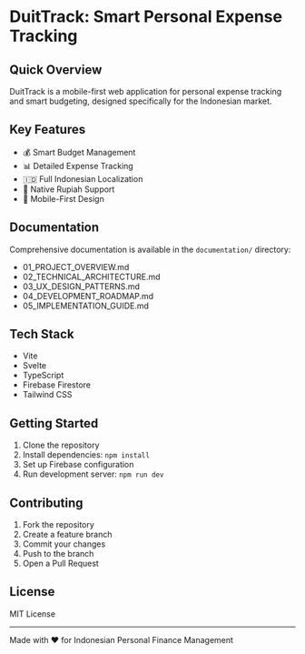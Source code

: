 # DuitTrack: Smart Personal Expense Tracking

## Quick Overview
DuitTrack is a mobile-first web application for personal expense tracking and smart budgeting, designed specifically for the Indonesian market.

## Key Features
- 💰 Smart Budget Management
- 📊 Detailed Expense Tracking
- 🇮🇩 Full Indonesian Localization
- 💱 Native Rupiah Support
- 📱 Mobile-First Design

## Documentation
Comprehensive documentation is available in the `documentation/` directory:
- 01_PROJECT_OVERVIEW.md
- 02_TECHNICAL_ARCHITECTURE.md
- 03_UX_DESIGN_PATTERNS.md
- 04_DEVELOPMENT_ROADMAP.md
- 05_IMPLEMENTATION_GUIDE.md

## Tech Stack
- Vite
- Svelte
- TypeScript
- Firebase Firestore
- Tailwind CSS

## Getting Started
1. Clone the repository
2. Install dependencies: `npm install`
3. Set up Firebase configuration
4. Run development server: `npm run dev`

## Contributing
1. Fork the repository
2. Create a feature branch
3. Commit your changes
4. Push to the branch
5. Open a Pull Request

## License
MIT License

---
Made with ❤️ for Indonesian Personal Finance Management